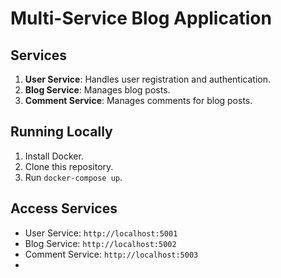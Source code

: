 # Multi-Service Blog Application

## Services
1. **User Service**: Handles user registration and authentication.
2. **Blog Service**: Manages blog posts.
3. **Comment Service**: Manages comments for blog posts.

## Running Locally
1. Install Docker.
2. Clone this repository.
3. Run `docker-compose up`.

## Access Services
- User Service: `http://localhost:5001`
- Blog Service: `http://localhost:5002`
- Comment Service: `http://localhost:5003`
- 

